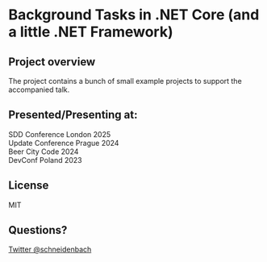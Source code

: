 # Background Tasks in .NET Core (and a little .NET Framework)

## Project overview

The project contains a bunch of small example projects to support the accompanied talk.

## Presented/Presenting at:

SDD Conference London 2025  
Update Conference Prague 2024  
Beer City Code 2024  
DevConf Poland 2023

## License

MIT

## Questions?

[Twitter @schneidenbach](https://twitter.com/schneidenbach)

